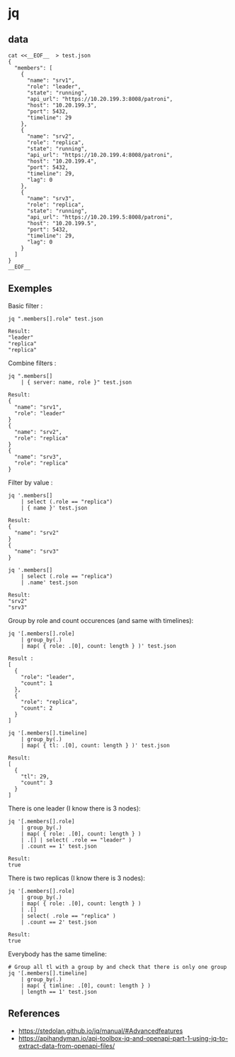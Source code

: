 # jq

## data

```
cat <<__EOF__  > test.json
{
  "members": [
    {
      "name": "srv1",
      "role": "leader",
      "state": "running",
      "api_url": "https://10.20.199.3:8008/patroni",
      "host": "10.20.199.3",
      "port": 5432,
      "timeline": 29
    },
    {
      "name": "srv2",
      "role": "replica",
      "state": "running",
      "api_url": "https://10.20.199.4:8008/patroni",
      "host": "10.20.199.4",
      "port": 5432,
      "timeline": 29,
      "lag": 0
    },
    {
      "name": "srv3",
      "role": "replica",
      "state": "running",
      "api_url": "https://10.20.199.5:8008/patroni",
      "host": "10.20.199.5",
      "port": 5432,
      "timeline": 29,
      "lag": 0
    }
  ]
}
__EOF__
```

## Exemples

Basic filter :

```
jq ".members[].role" test.json
```
```
Result:
"leader"
"replica"
"replica"
```

Combine filters :

```
jq ".members[]
    | { server: name, role }" test.json
```
```
Result:
{
  "name": "srv1",
  "role": "leader"
}
{
  "name": "srv2",
  "role": "replica"
}
{
  "name": "srv3",
  "role": "replica"
}
```

Filter by value :

```
jq '.members[]
    | select (.role == "replica")
    | { name }' test.json
```
```
Result:
{
  "name": "srv2"
}
{
  "name": "srv3"
}
```
```
jq '.members[]
    | select (.role == "replica")
    | .name' test.json

```
```
Result:
"srv2"
"srv3"
```

Group by role and count occurences (and same with timelines):

```
jq '[.members[].role]
    | group_by(.)
    | map( { role: .[0], count: length } )' test.json
```
```
Result :
[
  {
    "role": "leader",
    "count": 1
  },
  {
    "role": "replica",
    "count": 2
  }
]

```
```
jq '[.members[].timeline]
    | group_by(.)
    | map( { tl: .[0], count: length } )' test.json
```
```
Result:
[
  {
    "tl": 29,
    "count": 3
  }
]
```

There is one leader (I know there is 3 nodes):

```
jq '[.members[].role]
    | group_by(.)
    | map( { role: .[0], count: length } )
    | .[] | select( .role == "leader" )
    | .count == 1' test.json

Result:
true
```


There is two replicas (I know there is 3 nodes):

```
jq '[.members[].role]
    | group_by(.)
    | map( { role: .[0], count: length } )
    | .[]
    | select( .role == "replica" )
    | .count == 2' test.json

Result:
true
```

Everybody has the same timeline:

```
# Group all tl with a group by and check that there is only one group
jq '[.members[].timeline]
    | group_by(.)
    | map( { timline: .[0], count: length } )
    | length == 1' test.json
```

## References

* https://stedolan.github.io/jq/manual/#Advancedfeatures
* https://apihandyman.io/api-toolbox-jq-and-openapi-part-1-using-jq-to-extract-data-from-openapi-files/



